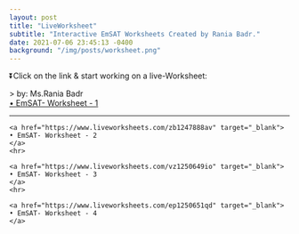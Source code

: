 ```yaml
---
layout: post
title: "LiveWorksheet"
subtitle: "Interactive EmSAT Worksheets Created by Rania Badr."
date: 2021-07-06 23:45:13 -0400
background: "/img/posts/worksheet.png"
---
```



<p class="h3">⏬Click on the link & start working on a live-Worksheet:</p> 
> by: Ms.Rania Badr

<br>
<div class="text-primary">
    <a href="https://www.liveworksheets.com/ut1250643dv" target="_blank">
    • EmSAT- Worksheet - 1 
    </a>
    <hr>

    <a href="https://www.liveworksheets.com/zb1247888av" target="_blank">
    • EmSAT- Worksheet - 2 
    </a>
    <hr>

    <a href="https://www.liveworksheets.com/vz1250649io" target="_blank">
    • EmSAT- Worksheet - 3
    </a>
    <hr>

    <a href="https://www.liveworksheets.com/ep1250651qd" target="_blank">
    • EmSAT- Worksheet - 4 
    </a>
</div>
<br>